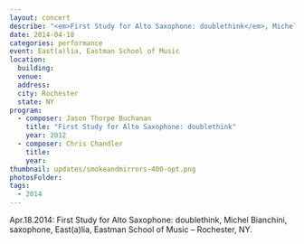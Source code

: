 ```yaml
---
layout: concert
describe: "<em>First Study for Alto Saxophone: doublethink</em>, Michel Bianchini, saxophone."
date: 2014-04-18
categories: performance
event: East(a)lia, Eastman School of Music
location:
  building:
  venue:
  address:
  city: Rochester
  state: NY
program:
  - composer: Jason Thorpe Buchanan
    title: "First Study for Alto Saxophone: doublethink"
    year: 2012
  - composer: Chris Chandler
    title:
    year:
thumbnail: updates/smokeandmirrors-400-opt.png
photosFolder:
tags:
  - 2014
---
```


Apr.18.2014: First Study for Alto Saxophone: doublethink, Michel Bianchini, saxophone, East(a)lia, Eastman School of Music – Rochester, NY.
